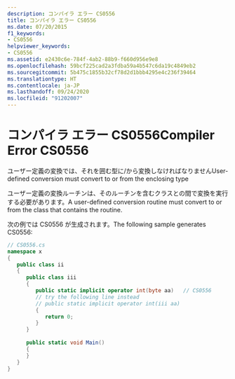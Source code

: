 ```yaml
---
description: コンパイラ エラー CS0556
title: コンパイラ エラー CS0556
ms.date: 07/20/2015
f1_keywords:
- CS0556
helpviewer_keywords:
- CS0556
ms.assetid: e2430c6e-784f-4ab2-88b9-f660d956e9e8
ms.openlocfilehash: 59bcf225cad2a3fdba59a4b547c6da19c4849eb2
ms.sourcegitcommit: 5b475c1855b32cf78d2d1bbb4295e4c236f39464
ms.translationtype: HT
ms.contentlocale: ja-JP
ms.lasthandoff: 09/24/2020
ms.locfileid: "91202007"
---
```

# <a name="compiler-error-cs0556"></a><span data-ttu-id="9536b-103">コンパイラ エラー CS0556</span><span class="sxs-lookup"><span data-stu-id="9536b-103">Compiler Error CS0556</span></span>

<span data-ttu-id="9536b-104">ユーザー定義の変換では、それを囲む型に/から変換しなければなりません</span><span class="sxs-lookup"><span data-stu-id="9536b-104">User-defined conversion must convert to or from the enclosing type</span></span>  
  
 <span data-ttu-id="9536b-105">ユーザー定義の変換ルーチンは、そのルーチンを含むクラスとの間で変換を実行する必要があります。</span><span class="sxs-lookup"><span data-stu-id="9536b-105">A user-defined conversion routine must convert to or from the class that contains the routine.</span></span>  
  
 <span data-ttu-id="9536b-106">次の例では CS0556 が生成されます。</span><span class="sxs-lookup"><span data-stu-id="9536b-106">The following sample generates CS0556:</span></span>  
  
```csharp  
// CS0556.cs  
namespace x  
{  
   public class ii  
   {  
      public class iii  
      {  
         public static implicit operator int(byte aa)   // CS0556  
         // try the following line instead  
         // public static implicit operator int(iii aa)  
         {  
            return 0;  
         }  
      }  
  
      public static void Main()  
      {  
      }  
   }  
}  
```
